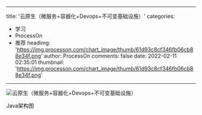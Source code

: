
---
title: '云原生（微服务+容器化+Devops+不可变基础设施）'
categories: 
 - 学习
 - ProcessOn
 - 推荐
headimg: 'https://img.processon.com/chart_image/thumb/61d93c8cf346fb06cb88e34f.png'
author: ProcessOn
comments: false
date: 2022-02-11 02:35:01
thumbnail: 'https://img.processon.com/chart_image/thumb/61d93c8cf346fb06cb88e34f.png'
---

<div>   
<img class="thumb" alt="云原生（微服务+容器化+Devops+不可变基础设施）" src="https://img.processon.com/chart_image/thumb/61d93c8cf346fb06cb88e34f.png" referrerpolicy="no-referrer">
<p>Java架构图</p>  
</div>
            